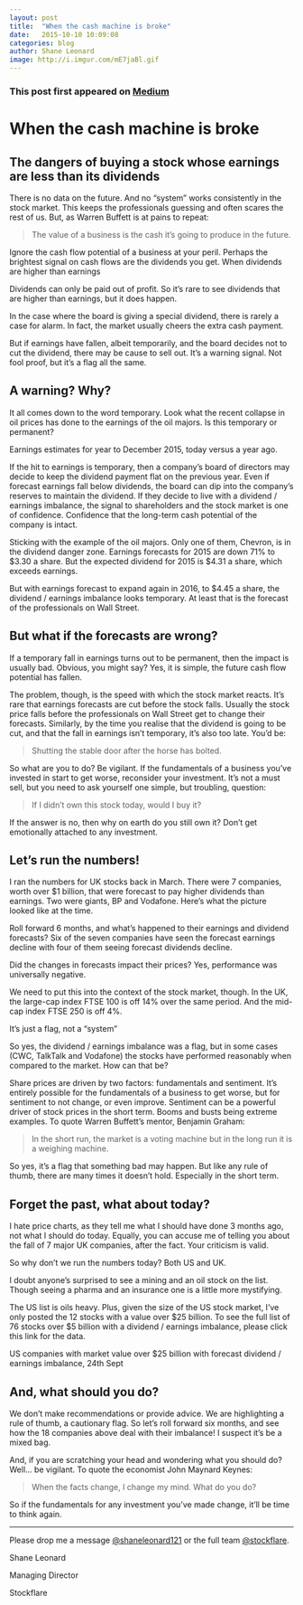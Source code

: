 ```yaml
---
layout: post
title:  "When the cash machine is broke"
date:   2015-10-10 10:09:08
categories: blog
author: Shane Leonard
image: http://i.imgur.com/mE7jaBl.gif
---
```


### This post first appeared on [Medium](https://medium.com/@stockflare/when-the-cash-machine-is-broke-9f4fcc3e0610)

# When the cash machine is broke

## The dangers of buying a stock whose earnings are less than its dividends

There is no data on the future. And no “system” works consistently in the stock market. This keeps the professionals guessing and often scares the rest of us. But, as Warren Buffett is at pains to repeat:

> The value of a business is the cash it’s going to produce in the future.

Ignore the cash flow potential of a business at your peril. Perhaps the brightest signal on cash flows are the dividends you get.
When dividends are higher than earnings

Dividends can only be paid out of profit. So it’s rare to see dividends that are higher than earnings, but it does happen.

In the case where the board is giving a special dividend, there is rarely a case for alarm. In fact, the market usually cheers the extra cash payment.

But if earnings have fallen, albeit temporarily, and the board decides not to cut the dividend, there may be cause to sell out. It’s a warning signal. Not fool proof, but it’s a flag all the same.

## A warning? Why?

It all comes down to the word temporary. Look what the recent collapse in oil prices has done to the earnings of the oil majors. Is this temporary or permanent?

Earnings estimates for year to December 2015, today versus a year ago.

If the hit to earnings is temporary, then a company’s board of directors may decide to keep the dividend payment flat on the previous year. Even if forecast earnings fall below dividends, the board can dip into the company’s reserves to maintain the dividend. If they decide to live with a dividend / earnings imbalance, the signal to shareholders and the stock market is one of confidence. Confidence that the long-term cash potential of the company is intact.

Sticking with the example of the oil majors. Only one of them, Chevron, is in the dividend danger zone.
Earnings forecasts for 2015 are down 71% to $3.30 a share. But the expected dividend for 2015 is $4.31 a share, which exceeds earnings.

But with earnings forecast to expand again in 2016, to $4.45 a share, the dividend / earnings imbalance looks temporary. At least that is the forecast of the professionals on Wall Street.

## But what if the forecasts are wrong?

If a temporary fall in earnings turns out to be permanent, then the impact is usually bad. Obvious, you might say? Yes, it is simple, the future cash flow potential has fallen.

The problem, though, is the speed with which the stock market reacts. It’s rare that earnings forecasts are cut before the stock falls. Usually the stock price falls before the professionals on Wall Street get to change their forecasts.
Similarly, by the time you realise that the dividend is going to be cut, and that the fall in earnings isn’t temporary, it’s also too late. You’d be:

> Shutting the stable door after the horse has bolted.

So what are you to do? Be vigilant. If the fundamentals of a business you’ve invested in start to get worse, reconsider your investment. It’s not a must sell, but you need to ask yourself one simple, but troubling, question:

> If I didn’t own this stock today, would I buy it?

If the answer is no, then why on earth do you still own it? Don’t get emotionally attached to any investment.

## Let’s run the numbers!

I ran the numbers for UK stocks back in March. There were 7 companies, worth over $1 billion, that were forecast to pay higher dividends than earnings. Two were giants, BP and Vodafone. Here’s what the picture looked like at the time.

Roll forward 6 months, and what’s happened to their earnings and dividend forecasts? Six of the seven companies have seen the forecast earnings decline with four of them seeing forecast dividends decline.

Did the changes in forecasts impact their prices? Yes, performance was universally negative.

We need to put this into the context of the stock market, though. In the UK, the large-cap index FTSE 100 is off 14% over the same period. And the mid-cap index FTSE 250 is off 4%.

It’s just a flag, not a “system”

So yes, the dividend / earnings imbalance was a flag, but in some cases (CWC, TalkTalk and Vodafone) the stocks have performed reasonably when compared to the market. How can that be?

Share prices are driven by two factors: fundamentals and sentiment. It’s entirely possible for the fundamentals of a business to get worse, but for sentiment to not change, or even improve. Sentiment can be a powerful driver of stock prices in the short term. Booms and busts being extreme examples. To quote Warren Buffett’s mentor, Benjamin Graham:

> In the short run, the market is a voting machine but in the long run it is a weighing machine.

So yes, it’s a flag that something bad may happen. But like any rule of thumb, there are many times it doesn’t hold. Especially in the short term.

## Forget the past, what about today?

I hate price charts, as they tell me what I should have done 3 months ago, not what I should do today. Equally, you can accuse me of telling you about the fall of 7 major UK companies, after the fact. Your criticism is valid.

So why don’t we run the numbers today? Both US and UK.

I doubt anyone’s surprised to see a mining and an oil stock on the list. Though seeing a pharma and an insurance one is a little more mystifying.

The US list is oils heavy. Plus, given the size of the US stock market, I’ve only posted the 12 stocks with a value over $25 billion. To see the full list of 76 stocks over $5 billion with a dividend / earnings imbalance, please click this link for the data.

US companies with market value over $25 billion with forecast dividend / earnings imbalance, 24th Sept

## And, what should you do?

We don’t make recommendations or provide advice. We are highlighting a rule of thumb, a cautionary flag. So let’s roll forward six months, and see how the 18 companies above deal with their imbalance! I suspect it’s be a mixed bag.

And, if you are scratching your head and wondering what you should do? Well… be vigilant. To quote the economist John Maynard Keynes:

> When the facts change, I change my mind. What do you do?

So if the fundamentals for any investment you’ve made change, it’ll be time to think again.

***

Please drop me a message [@shaneleonard121](https://twitter.com/shaneleonard121) or the full team [@stockflare](https://twitter.com/stockflare).

Shane Leonard

Managing Director

Stockflare